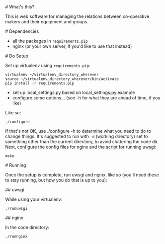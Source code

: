 <A name="toc1-0" title="What's this?" />
# What's this?

This is web software for managing the relations between co-operative makers and their equipment and groups.

<A name="toc1-5" title="Dependencies" />
# Dependencies

* all the packages in `requirements.pip`
* nginx (or your own server, if you'd like to use that instead)

<A name="toc1-11" title="Do Setup" />
# Do Setup

Set up virtualenv using `requirements.pip`:


    virtualenv ~/virtualenv_directory_wherever
    source ~/virtualenv_directory_wherever/bin/activate
    pip install -r requirements.pip

* set up local_settings.py based on local_settings.py.example
* configure some options... (see -h for what they are ahead of time, if you like)

Like so:

    ./configure


If that's not OK, use ./configure -h to determine what you need to do to change things.  It's suggested to run with `-d` (working directory) set to something other than the current directory, to avoid cluttering the code dir.  Next, configure the config files for nginx and the script for running uwsgi:

    make

<A name="toc1-33" title="Running" />
# Running

Once the setup is complete, run uwsgi and nginx, like so (you'll need these to stay running, but how you do that is up to you):

<A name="toc2-38" title="uwsgi" />
## uwsgi

While using your virtualenv:

    ./runuwsgi

<A name="toc2-45" title="nginx" />
## nginx

In the code directory:

    ./runnginx
